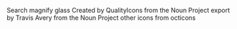Search magnify glass Created by QualityIcons from the Noun Project
export by Travis Avery from the Noun Project
other icons from octicons
